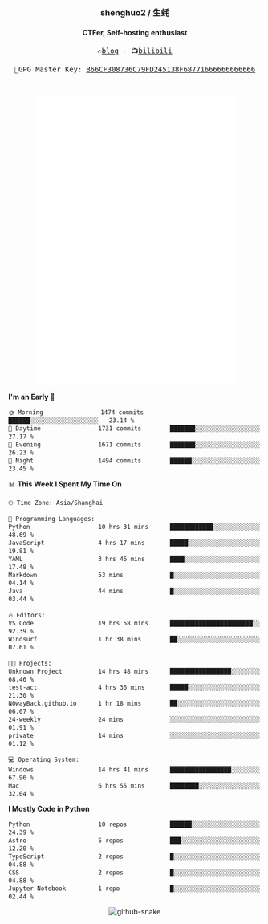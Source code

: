 <h3 align="center"> shenghuo2 / 生蚝 </h3>
<h4 align="center" >CTFer, Self-hosting enthusiast</h3>


<p align="center">
  <samp>
    ✍️<a href="https://blog.shenghuo2.top/">blog</a> -
    📺<a href="https://space.bilibili.com/85894935">bilibili</a>
  </samp>
</p>
<p align="center">
  <samp>
     🔐GPG Master Key: <a align="center" href="https://github.com/shenghuo2.gpg">B66CF308736C79FD245138F68771666666666666</a>
  </samp>
</p>
<br>
<p align="center">
  <a href="https://github.com/shenghuo2">
    <img width="400" align="top" src="https://github.com/shenghuo2/shenghuo2/blob/main/metrics.left.svg" />
  </a>
  <a href="https://github.com/shenghuo2">
    <img width="400" align="top" src="https://github.com/shenghuo2/shenghuo2/blob/main/metrics.right.svg" />
  </a>
</p>


<!--START_SECTION:waka-->
**I'm an Early 🐤** 

```text
🌞 Morning                1474 commits        ██████░░░░░░░░░░░░░░░░░░░   23.14 % 
🌆 Daytime                1731 commits        ███████░░░░░░░░░░░░░░░░░░   27.17 % 
🌃 Evening                1671 commits        ███████░░░░░░░░░░░░░░░░░░   26.23 % 
🌙 Night                  1494 commits        ██████░░░░░░░░░░░░░░░░░░░   23.45 % 
```


📊 **This Week I Spent My Time On** 

```text
🕑︎ Time Zone: Asia/Shanghai

💬 Programming Languages: 
Python                   10 hrs 31 mins      ████████████░░░░░░░░░░░░░   48.69 % 
JavaScript               4 hrs 17 mins       █████░░░░░░░░░░░░░░░░░░░░   19.81 % 
YAML                     3 hrs 46 mins       ████░░░░░░░░░░░░░░░░░░░░░   17.48 % 
Markdown                 53 mins             █░░░░░░░░░░░░░░░░░░░░░░░░   04.14 % 
Java                     44 mins             █░░░░░░░░░░░░░░░░░░░░░░░░   03.44 % 

🔥 Editors: 
VS Code                  19 hrs 58 mins      ███████████████████████░░   92.39 % 
Windsurf                 1 hr 38 mins        ██░░░░░░░░░░░░░░░░░░░░░░░   07.61 % 

🐱‍💻 Projects: 
Unknown Project          14 hrs 48 mins      █████████████████░░░░░░░░   68.46 % 
test-act                 4 hrs 36 mins       █████░░░░░░░░░░░░░░░░░░░░   21.30 % 
N0wayBack.github.io      1 hr 18 mins        ██░░░░░░░░░░░░░░░░░░░░░░░   06.07 % 
24-weekly                24 mins             ░░░░░░░░░░░░░░░░░░░░░░░░░   01.91 % 
private                  14 mins             ░░░░░░░░░░░░░░░░░░░░░░░░░   01.12 % 

💻 Operating System: 
Windows                  14 hrs 41 mins      █████████████████░░░░░░░░   67.96 % 
Mac                      6 hrs 55 mins       ████████░░░░░░░░░░░░░░░░░   32.04 % 
```

**I Mostly Code in Python** 

```text
Python                   10 repos            ██████░░░░░░░░░░░░░░░░░░░   24.39 % 
Astro                    5 repos             ███░░░░░░░░░░░░░░░░░░░░░░   12.20 % 
TypeScript               2 repos             █░░░░░░░░░░░░░░░░░░░░░░░░   04.88 % 
CSS                      2 repos             █░░░░░░░░░░░░░░░░░░░░░░░░   04.88 % 
Jupyter Notebook         1 repo              █░░░░░░░░░░░░░░░░░░░░░░░░   02.44 % 
```




<!--END_SECTION:waka-->


<div align="center">
  <picture>
    <source media="(prefers-color-scheme: dark)" srcset="https://gist.githubusercontent.com/shenghuo2/bfce20b14ab0484cef03bae6e60e0b3a/raw/github-snake-dark.svg" />
    <source media="(prefers-color-scheme: light)" srcset="https://gist.githubusercontent.com/shenghuo2/bfce20b14ab0484cef03bae6e60e0b3a/raw/github-snake.svg" />
    <img alt="github-snake" src="https://gist.githubusercontent.com/shenghuo2/bfce20b14ab0484cef03bae6e60e0b3a/raw/github-snake.svg" />
  </picture>
</div>

<!--
**shenghuo2/shenghuo2** is a ✨ _special_ ✨ repository because its `README.md` (this file) appears on your GitHub profile.

Here are some ideas to get you started:

- 🔭 I’m currently working on ...
- 🌱 I’m currently learning ...
- 👯 I’m looking to collaborate on ...
- 🤔 I’m looking for help with ...
- 💬 Ask me about ...
- 📫 How to reach me: ...
- 😄 Pronouns: ...
- ⚡ Fun fact: ...
-->
